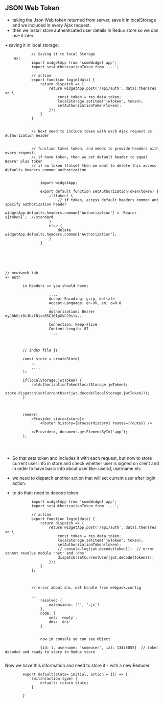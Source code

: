 ## JSON Web Token

- taking the Json Web token returned from server, save it in localStorage and we included in every Ajax request.
- then we install store authenticated user details in Redux store so we can use it later.

• saving it in local storage:

```
			// Saving it to local Storage
	ex:
			import widgetApp from 'someWidget app';
			import setAuthorizationToken from '...';

			// action
			export function login(data) {
				return dispatch => {
					return widgetApp.post('/api/auth', data).then(res => {
						const token = res.data.token;
						localStorage.setItem('jwToken', token);
						setAuthorizationToken(token);
					});
				}
			}


			// Next need to include token with each Ajax request as Authorization header


			// function takes token, and needs to provide headers with every request.
			// if have token, then we set default header to equal Bearer plus token
			// if no token (false) then we want to delete this access defaults headers common authorization


				import widgetApp;

				export default function setAuthorizationToken(token) {
					if(token) {
						// if token, access default headers common and specify authorization header
						widgetApp.defaults.headers.common['Authorization'] = `Bearer ${token}`;  //standard
					}
					else {
						delete widgetApp.defaults.headers.common['Authorization'];
					}
				}






// newtwork tab
=> auth 

		in Headers => you should have:

					....
					Accept-Encoding: gzip, deflate
					Accept-Language: en-UK, en; q=0.8
					..
					Authorization: Bearer eyJhbGci0iJUzINizsR5C16IpXVCJ9sls...
					...
					Connection: keep-alive
					Content-Length: 87
					....



		// index file js

		const store = createStore(
			...
			....
		);

		if(localStorage.jwtToken) {
			setAuthorizationToken(localStorage.jwToken);
			store.dispatch(setCurrentUser(jwt.decode(localStorage.jwtToken)));
		}

		

		render(
			<Provider store={store}>
				<Router history={browserHistory} routes={routes} />

			</Provider>, document.getElementById('app');	
		);




```


- So that sets token and includes it with each request, but now to store current user info in store
  and check whether user is signed on client and in order to have basic info about user like:
  userid, username etc
- we need to dispatch another action that will set current user after login action. 

- to do that: need to decode token

```
			import widgetApp from 'someWidget app';
			import setAuthorizationToken from '...';

			// action
			export function login(data) {
				return dispatch => {
					return widgetApp.post('/api/auth', data).then(res => {
						const token = res.data.token;
						localStorage.setItem('jwToken', token);
						setAuthorizationToken(token);
						// console.log(jwt.decode(token));  // error cannot resolve module 'net' and 'dns'
						dispatch(setCurrentUser(jwt.decode(token)));
					});
				}
			};



			// error about dns, net handle from webpack.config

			...
				resolve: {
					extensions: ['', '.js']
				},
				node: {
					net: 'empty',
					dns: 'dns'
				}


				now in console yo can see Object

				{id: 1, username: 'someuser', iat: 134i5055}  // token decoded and ready to story in Redux store


```


Now we have this information and need to store it -  with a new Reducer



```
		export default(state= initial, action = {}) => {
			switch(action.type) {
				default: return state;
			}

		}



```
